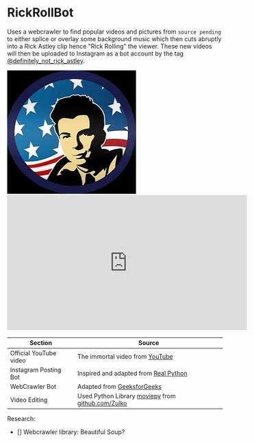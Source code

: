# RickRollBot
 
Uses a webcrawler to find popular videos and pictures from `source pending` to either splice or overlay some background music which then cuts abruptly into a Rick Astley clip hence "Rick Rolling" the viewer. These new videos will then be uploaded to Instagram as a bot account by the tag [@definitely_not_rick_astley](https://www.instagram.com/definitely_not_rick_astley/).

<!-- ![image](./img/rick_for_pres_icon.jpg#thumbnail) -->

<img src="./img/rick_for_pres_icon.jpg" alt="Profile Picture" title="Profile Picture">

<iframe alt="Rick Astley" width="560" height="315" src="https://www.youtube.com/embed/dQw4w9WgXcQ" title="YouTube video player" frameborder="0" allow="accelerometer; autoplay; clipboard-write; encrypted-media; gyroscope; picture-in-picture" allowfullscreen></iframe>

| Section | Source |
--- | ---
Official YouTube video | The immortal video from [YouTube](https://youtu.be/dQw4w9WgXcQ)
Instagram Posting Bot | Inspired and adapted from [Real Python](https://realpython.com/instagram-bot-python-instapy/)
WebCrawler Bot | Adapted from [GeeksforGeeks](https://www.geeksforgeeks.org/what-is-a-webcrawler-and-where-is-it-used/)
Video Editing | Used Python Library [moviepy](https://github.com/Zulko/moviepy) from [github.com/Zulko](https://github.com/Zulko)

Research:
- [] Webcrawler library: Beautiful Soup?
